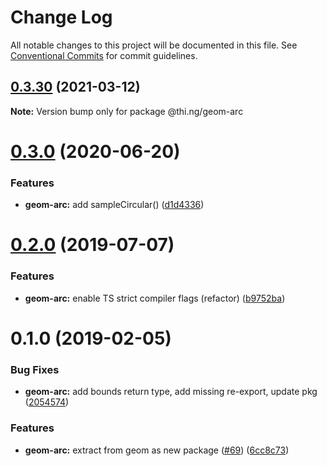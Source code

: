 # Change Log

All notable changes to this project will be documented in this file.
See [Conventional Commits](https://conventionalcommits.org) for commit guidelines.

## [0.3.30](https://github.com/thi-ng/umbrella/compare/@thi.ng/geom-arc@0.3.29...@thi.ng/geom-arc@0.3.30) (2021-03-12)

**Note:** Version bump only for package @thi.ng/geom-arc





# [0.3.0](https://github.com/thi-ng/umbrella/compare/@thi.ng/geom-arc@0.2.32...@thi.ng/geom-arc@0.3.0) (2020-06-20)


### Features

* **geom-arc:** add sampleCircular() ([d1d4336](https://github.com/thi-ng/umbrella/commit/d1d4336b1ca331e4d367e0fad8e815ad2e669985))





# [0.2.0](https://github.com/thi-ng/umbrella/compare/@thi.ng/geom-arc@0.1.17...@thi.ng/geom-arc@0.2.0) (2019-07-07)

### Features

* **geom-arc:** enable TS strict compiler flags (refactor) ([b9752ba](https://github.com/thi-ng/umbrella/commit/b9752ba))

# 0.1.0 (2019-02-05)

### Bug Fixes

* **geom-arc:** add bounds return type, add missing re-export, update pkg ([2054574](https://github.com/thi-ng/umbrella/commit/2054574))

### Features

* **geom-arc:** extract from geom as new package ([#69](https://github.com/thi-ng/umbrella/issues/69)) ([6cc8c73](https://github.com/thi-ng/umbrella/commit/6cc8c73))
